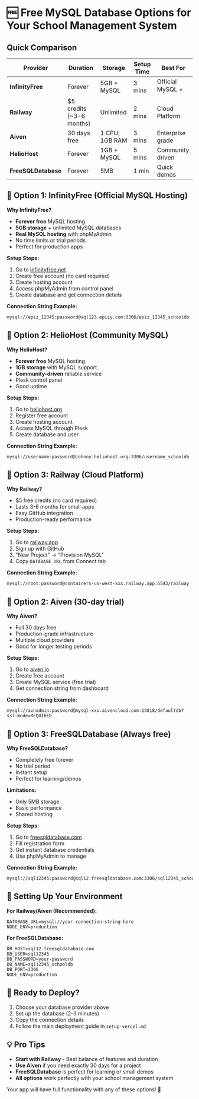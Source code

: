 # 🆓 Free MySQL Database Options for Your School Management System

## Quick Comparison

| Provider | Duration | Storage | Setup Time | Best For |
|----------|----------|---------|------------|----------|
| **InfinityFree** | Forever | 5GB + MySQL | 3 mins | Official MySQL ⭐ |
| **Railway** | $5 credits (~3-6 months) | Unlimited | 2 mins | Cloud Platform |
| **Aiven** | 30 days free | 1 CPU, 1GB RAM | 3 mins | Enterprise grade |
| **HelioHost** | Forever | 1GB + MySQL | 5 mins | Community driven |
| **FreeSQLDatabase** | Forever | 5MB | 1 min | Quick demos |

## 🥇 Option 1: InfinityFree (Official MySQL Hosting)

**Why InfinityFree?**
- **Forever free** MySQL hosting
- **5GB storage** + unlimited MySQL databases  
- **Real MySQL hosting** with phpMyAdmin
- No time limits or trial periods
- Perfect for production apps

**Setup Steps:**
1. Go to [infinityfree.net](https://infinityfree.net)
2. Create free account (no card required)
3. Create hosting account
4. Access phpMyAdmin from control panel
5. Create database and get connection details

**Connection String Example:**
```
mysql://epiz_12345:password@sql123.epizy.com:3306/epiz_12345_schooldb
```

## 🥈 Option 2: HelioHost (Community MySQL)

**Why HelioHost?**
- **Forever free** MySQL hosting
- **1GB storage** with MySQL support
- **Community-driven** reliable service
- Plesk control panel
- Good uptime

**Setup Steps:**
1. Go to [heliohost.org](https://heliohost.org)
2. Register free account
3. Create hosting account  
4. Access MySQL through Plesk
5. Create database and user

**Connection String Example:**
```
mysql://username:password@johnny.heliohost.org:3306/username_schooldb
```

## 🥉 Option 3: Railway (Cloud Platform)

**Why Railway?**
- $5 free credits (no card required)
- Lasts 3-6 months for small apps
- Easy GitHub integration
- Production-ready performance

**Setup Steps:**
1. Go to [railway.app](https://railway.app)
2. Sign up with GitHub
3. "New Project" → "Provision MySQL"
4. Copy `DATABASE_URL` from Connect tab

**Connection String Example:**
```
mysql://root:password@containers-us-west-xxx.railway.app:6543/railway
```

## 🥈 Option 2: Aiven (30-day trial)

**Why Aiven?**
- Full 30 days free
- Production-grade infrastructure
- Multiple cloud providers
- Good for longer testing periods

**Setup Steps:**
1. Go to [aiven.io](https://aiven.io)
2. Create free account
3. Create MySQL service (free trial)
4. Get connection string from dashboard

**Connection String Example:**
```
mysql://avnadmin:password@mysql-xxx.aivencloud.com:13818/defaultdb?ssl-mode=REQUIRED
```

## 🥉 Option 3: FreeSQLDatabase (Always free)

**Why FreeSQLDatabase?**
- Completely free forever
- No trial period
- Instant setup
- Perfect for learning/demos

**Limitations:**
- Only 5MB storage
- Basic performance
- Shared hosting

**Setup Steps:**
1. Go to [freesqldatabase.com](https://www.freesqldatabase.com)
2. Fill registration form
3. Get instant database credentials
4. Use phpMyAdmin to manage

**Connection String Example:**
```
mysql://sql12345:password@sql12.freesqldatabase.com:3306/sql12345_schooldb
```

## 🔧 Setting Up Your Environment

**For Railway/Aiven (Recommended):**
```env
DATABASE_URL=mysql://your-connection-string-here
NODE_ENV=production
```

**For FreeSQLDatabase:**
```env
DB_HOST=sql12.freesqldatabase.com
DB_USER=sql12345
DB_PASSWORD=your-password
DB_NAME=sql12345_schooldb
DB_PORT=3306
NODE_ENV=production
```

## 🚀 Ready to Deploy?

1. Choose your database provider above
2. Set up the database (2-3 minutes)
3. Copy the connection details
4. Follow the main deployment guide in `setup-vercel.md`

## 💡 Pro Tips

- **Start with Railway** - Best balance of features and duration
- **Use Aiven** if you need exactly 30 days for a project
- **FreeSQLDatabase** is perfect for learning or small demos
- **All options** work perfectly with your school management system

Your app will have full functionality with any of these options! 🎉
